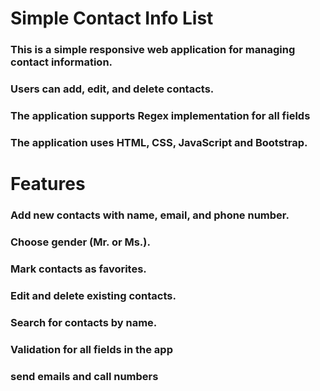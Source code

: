 # Simple Contact Info List

### This is a simple responsive web application for managing contact information. 
### Users can add, edit, and delete contacts. 
### The application supports Regex implementation for all fields
### The application uses HTML, CSS, JavaScript and Bootstrap.

# Features
### Add new contacts with name, email, and phone number.
### Choose gender (Mr. or Ms.).
### Mark contacts as favorites.
### Edit and delete existing contacts.
### Search for contacts by name.
### Validation for all fields in the app
### send emails and call numbers

